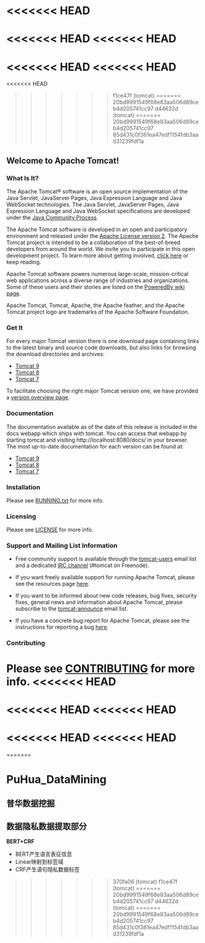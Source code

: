 <<<<<<< HEAD
=======
<<<<<<< HEAD
<<<<<<< HEAD
=======
<<<<<<< HEAD
<<<<<<< HEAD
=======
<<<<<<< HEAD
>>>>>>> f1ce47f (tomcat)
=======
>>>>>>> 20bd9991549f68e83aa506d89ceb4d205741cc97
>>>>>>> d44632d (tomcat)
=======
>>>>>>> 20bd9991549f68e83aa506d89ceb4d205741cc97
>>>>>>> 85d431c0f361ea47edf1154fdb3aad31239fdf1a
## Welcome to Apache Tomcat!

### What Is It?

The Apache Tomcat® software is an open source implementation of the Java
Servlet, JavaServer Pages, Java Expression Language and Java WebSocket
technologies. The Java Servlet, JavaServer Pages, Java Expression Language and
Java WebSocket specifications are developed under the
[Java Community Process](https://jcp.org/en/introduction/overview).

The Apache Tomcat software is developed in an open and participatory
environment and released under the
[Apache License version 2](https://www.apache.org/licenses/). The Apache Tomcat
project is intended to be a collaboration of the best-of-breed developers from
around the world. We invite you to participate in this open development
project. To learn more about getting involved,
[click here](https://tomcat.apache.org/getinvolved.html) or keep reading.

Apache Tomcat software powers numerous large-scale, mission-critical web
applications across a diverse range of industries and organizations. Some of
these users and their stories are listed on the
[PoweredBy wiki page](https://wiki.apache.org/tomcat/PoweredBy).

Apache Tomcat, Tomcat, Apache, the Apache feather, and the Apache Tomcat
project logo are trademarks of the Apache Software Foundation.

### Get It

For every major Tomcat version there is one download page containing
links to the latest binary and source code downloads, but also
links for browsing the download directories and archives:
- [Tomcat 9](https://tomcat.apache.org/download-90.cgi)
- [Tomcat 8](https://tomcat.apache.org/download-80.cgi)
- [Tomcat 7](https://tomcat.apache.org/download-70.cgi)

To facilitate choosing the right major Tomcat version one, we have provided a
[version overview page](https://tomcat.apache.org/whichversion.html).

### Documentation

The documentation available as of the date of this release is
included in the docs webapp which ships with tomcat. You can access that webapp
by starting tomcat and visiting http://localhost:8080/docs/ in your browser.
The most up-to-date documentation for each version can be found at:
- [Tomcat 9](https://tomcat.apache.org/tomcat-9.0-doc/)
- [Tomcat 8](https://tomcat.apache.org/tomcat-8.5-doc/)
- [Tomcat 7](https://tomcat.apache.org/tomcat-7.0-doc/)

### Installation

Please see [RUNNING.txt](RUNNING.txt) for more info.

### Licensing

Please see [LICENSE](LICENSE) for more info.

### Support and Mailing List Information

* Free community support is available through the
[tomcat-users](https://tomcat.apache.org/lists.html#tomcat-users) email list and
a dedicated [IRC channel](https://tomcat.apache.org/irc.html) (#tomcat on
Freenode).

* If you want freely available support for running Apache Tomcat, please see the
resources page [here](https://tomcat.apache.org/findhelp.html).

* If you want to be informed about new code releases, bug fixes,
security fixes, general news and information about Apache Tomcat, please
subscribe to the
[tomcat-announce](https://tomcat.apache.org/lists.html#tomcat-announce) email
list.

* If you have a concrete bug report for Apache Tomcat, please see the
instructions for reporting a bug
[here](https://tomcat.apache.org/bugreport.html).

### Contributing

Please see [CONTRIBUTING](CONTRIBUTING.md) for more info.
<<<<<<< HEAD
=======
<<<<<<< HEAD
<<<<<<< HEAD
=======
<<<<<<< HEAD
<<<<<<< HEAD
=======
=======
# PuHua_DataMining
## 普华数据挖掘

## 数据隐私数据提取部分

**BERT+CRF**

* BERT产生语言表征信息
* Linear映射到标签域
* CRF产生语句隐私数据标签
>>>>>>> 370fa06 (tomcat)
>>>>>>> f1ce47f (tomcat)
=======
>>>>>>> 20bd9991549f68e83aa506d89ceb4d205741cc97
>>>>>>> d44632d (tomcat)
=======
>>>>>>> 20bd9991549f68e83aa506d89ceb4d205741cc97
>>>>>>> 85d431c0f361ea47edf1154fdb3aad31239fdf1a
